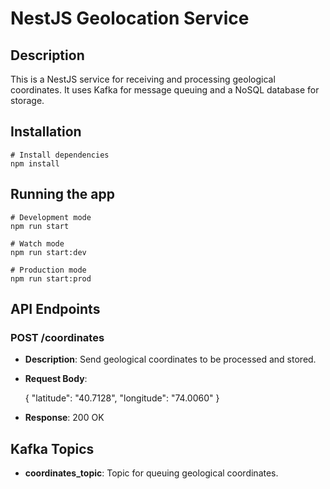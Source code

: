 # NestJS Geolocation Service

## Description

This is a NestJS service for receiving and processing geological coordinates. It uses Kafka for message queuing and a NoSQL database for storage.

## Installation

    # Install dependencies
    npm install

## Running the app

    # Development mode
    npm run start

    # Watch mode
    npm run start:dev

    # Production mode
    npm run start:prod

## API Endpoints

### POST /coordinates

- **Description**: Send geological coordinates to be processed and stored.
- **Request Body**:

    {
      "latitude": "40.7128",
      "longitude": "74.0060"
    }

- **Response**: 200 OK

## Kafka Topics

- **coordinates_topic**: Topic for queuing geological coordinates.
